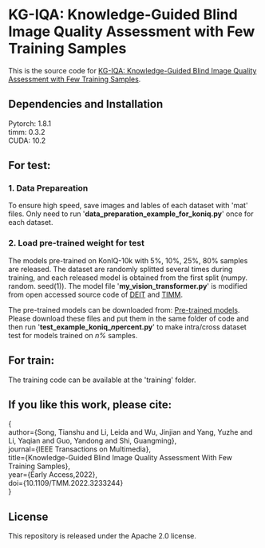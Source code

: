 # KG-IQA: Knowledge-Guided Blind Image Quality Assessment with Few Training Samples
This is the source code for [KG-IQA: Knowledge-Guided Blind Image Quality Assessment with Few Training Samples](https://ieeexplore.ieee.org/document/10003665).

## Dependencies and Installation
Pytorch: 1.8.1  
timm: 0.3.2  
CUDA: 10.2  

## For test:
### 1. Data Prepareation  
   To ensure high speed, save images and lables of each dataset with 'mat' files. Only need to run '**data_preparation_example_for_koniq.py**' once for each dataset.
   
### 2. Load pre-trained weight for test  
   The models pre-trained on KonIQ-10k with 5%, 10%, 25%, 80% samples are released. The dataset are randomly splitted several times during training, and each released model is obtained from the first split (numpy. random. seed(1)). The model file '**my_vision_transformer.py**' is modified from open accessed source code of [DEIT](https://github.com/facebookresearch/deit) and [TIMM](https://github.com/huggingface/pytorch-image-models/tree/main/timm). 
   
   The pre-trained models can be downloaded from: [Pre-trained models](https://pan.baidu.com/s/1kKGTp1iS0QGhuYGSJQVhTg?pwd=o80k). Please download these files and put them in the same folder of code and then run '**test_example_koniq_*n*percent.py**' to make intra/cross dataset test for models trained on *n%* samples.
   
   
## For train:  
The training code can be available at the 'training' folder.


## If you like this work, please cite:

{   
     author={Song, Tianshu and Li, Leida and Wu, Jinjian and Yang, Yuzhe and Li, Yaqian and Guo, Yandong and Shi, Guangming},  
     journal={IEEE Transactions on Multimedia},   
     title={Knowledge-Guided Blind Image Quality Assessment With Few Training Samples},   
     year={Early Access,2022},  
     doi={10.1109/TMM.2022.3233244}   
  }
  
## License
This repository is released under the Apache 2.0 license.  

